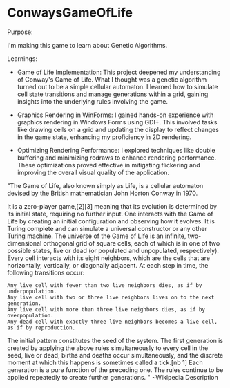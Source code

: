 # ConwaysGameOfLife

Purpose:

I'm making this game to learn about Genetic Algorithms. 

Learnings:

 - Game of Life Implementation: This project deepened my understanding of Conway's Game of Life. What I thought was a genetic algorithm turned out to be a simple cellular automaton. I learned how to simulate cell state transitions and manage generations within a grid, gaining insights into the underlying rules involving the game.

 - Graphics Rendering in WinForms: I gained hands-on experience with graphics rendering in Windows Forms using GDI+. This involved tasks like drawing cells on a grid and updating the display to reflect changes in the game state, enhancing my proficiency in 2D rendering.

 - Optimizing Rendering Performance: I explored techniques like double buffering and minimizing redraws to enhance rendering performance. These optimizations proved effective in mitigating flickering and improving the overall visual quality of the application.


"The Game of Life, also known simply as Life, is a cellular automaton devised by the British mathematician John Horton Conway in 1970.

It is a zero-player game,[2][3] meaning that its evolution is determined by its initial state, requiring no further input. One interacts with the Game of Life by creating an initial configuration and observing how it evolves. It is Turing complete and can simulate a universal constructor or any other Turing machine. 
The universe of the Game of Life is an infinite, two-dimensional orthogonal grid of square cells, each of which is in one of two possible states, live or dead (or populated and unpopulated, respectively). Every cell interacts with its eight neighbors, which are the cells that are horizontally, vertically, or diagonally adjacent. At each step in time, the following transitions occur:

    Any live cell with fewer than two live neighbors dies, as if by underpopulation.
    Any live cell with two or three live neighbors lives on to the next generation.
    Any live cell with more than three live neighbors dies, as if by overpopulation.
    Any dead cell with exactly three live neighbors becomes a live cell, as if by reproduction.

The initial pattern constitutes the seed of the system. The first generation is created by applying the above rules simultaneously to every cell in the seed, live or dead; births and deaths occur simultaneously, and the discrete moment at which this happens is sometimes called a tick.[nb 1] Each generation is a pure function of the preceding one. The rules continue to be applied repeatedly to create further generations. "
~Wikipedia Description
